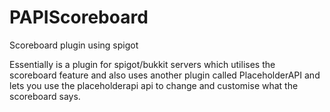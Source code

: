 # PAPIScoreboard
Scoreboard plugin using spigot


Essentially is a plugin for spigot/bukkit servers which utilises the scoreboard feature and also uses another plugin called PlaceholderAPI and lets you use the placeholderapi api to change and customise what the scoreboard says.
